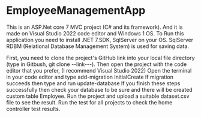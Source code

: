 # EmployeeManagementApp
This is an ASP.Net core 7 MVC project (C# and its framework). And it is made on Visual Studio 2022 code editor and Windows 1 OS. 
To Run this application you need to install .NET 7.SDK, SqlServer on your OS. SqlServer RDBM (Relational Database Management System) is used for saving data.

First, you need to clone the project's GitHub link into your local file directory (type in Gitbush,  git clone    --link---).
Then open the project with the code editor that you prefer, (I recommend Visual Studio 2022)
Open the terminal in your code editor and type add-migration InitialCreate
If migration succeeds then type and run update-database
If you finish these steps successfully then check your database to be sure and there will be created  custom table Employee.
Run the project and upload a suitable dataset.csv file to see the result.
Run the test for all projects to check the home controller test results.
